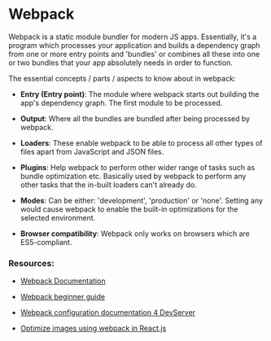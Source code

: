 # Webpack

Webpack is a static module bundler for modern JS apps. Essentially, it's a program which processes your application and builds a dependency graph from one or more entry points and 'bundles' or combines all these into one or two bundles that your app absolutely needs in order to function.

The essential concepts / parts / aspects to know about in webpack:

- **Entry (Entry point)**: The module where webpack starts out building the app's dependency graph. The first module to be processed.

- **Output**: Where all the bundles are bundled after being processed by webpack.

- **Loaders**: These enable webpack to be able to process all other types of files apart from JavaScript and JSON files.

- **Plugins**: Help webpack to perform other wider range of tasks such as bundle optimization etc. Basically used by webpack to perform any other tasks that the in-built loaders can't already do.

- **Modes**: Can be either: 'development', 'production' or 'none'. Setting any would cause webpack to enable the built-in optimizations for the selected environment.

- **Browser compatibility**: Webpack only works on browsers which are ES5-compliant.

### Resources:

- [Webpack Documentation](https://webpack.js.org/concepts/)

- [Webpack beginner guide](https://www.sitepoint.com/webpack-beginner-guide/)

- [Webpack configuration documentation 4 DevServer](https://webpack.js.org/configuration/dev-server/)

- [Optimize images using webpack in React.js](https://cloudinary.com/blog/guest_post/optimize-images-using-webpack-in-react)